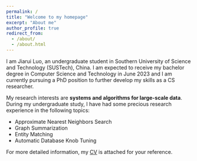 ```yaml
---
permalink: /
title: "Welcome to my homepage"
excerpt: "About me"
author_profile: true
redirect_from: 
  - /about/
  - /about.html
---
```


I am Jiarui Luo, an undergraduate student in Southern University of Science and Technology (SUSTech), China. I am expected to receive my bachelor degree in Computer Science and Technology in June 2023 and I am currently pursuing a PhD position to further develop my skills as a CS researcher.

My research interests are **systems and algorithms for large-scale data**. During my undergraduate study, I have had some precious research experience in the following topics:

* Approximate Nearest Neighbors Search
* Graph Summarization
* Entity Matching
* Automatic Database Knob Tuning

For more detailed information, my [CV](https://spaceishtar.github.io/files/CV.pdf) is attached for your reference.

